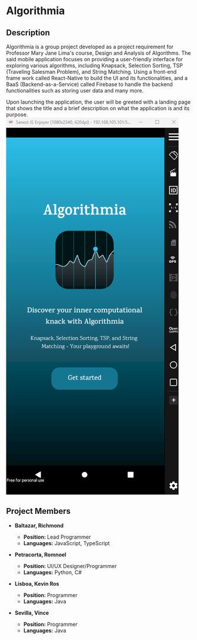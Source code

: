 # Algorithmia

## Description

Algorithmia is a group project developed as a project requirement for Professor Mary Jane Lima's course, Design and Analysis of Algorithms. The said mobile application focuses on providing a user-friendly interface for exploring various algorithms, including Knapsack, Selection Sorting, TSP (Traveling Salesman Problem), and String Matching. Using a front-end frame work called React-Native to build the UI and its functionalities, and a BaaS (Backend-as-a-Service) called Firebase to handle the backend functionalities such as storing user data and many more. 

Upon launching the application, the user will be greeted with a landing page that shows the title and a brief description on what the application is and its purpose.
![Algorithmia Landing Page](./src/screenshots/landing.png)

## Project Members

- **Baltazar, Richmond**

  - **Position:** Lead Programmer
  - **Languages:** JavaScript, TypeScript

- **Petracorta, Romnoel**

  - **Position:** UI/UX Designer/Programmer
  - **Languages:** Python, C#

- **Lisboa, Kevin Ros**

  - **Position:** Programmer
  - **Languages:** Java

- **Sevilla, Vince**
  - **Position:** Programmer
  - **Languages:** Java
